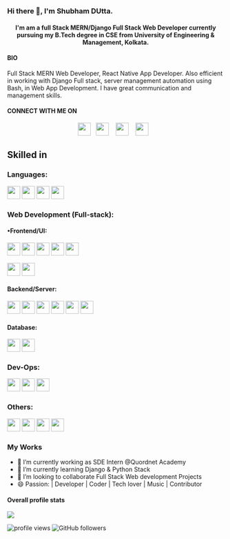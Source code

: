 <h3> Hi there 👋, I'm Shubham DUtta. </h3>

<h4 align="center"> I'm am a full Stack MERN/Django Full Stack Web Developer currently pursuing my B.Tech degree in CSE from University of Engineering & Management, Kolkata. </h4>

#### BIO

Full Stack MERN Web Developer, React Native App Developer. Also efficient in working with Django Full stack, server management automation using Bash, in Web App Development. I have great communication and management skills.

#### CONNECT WITH ME ON

<p align="center">
<a href="https://www.linkedin.com/in/shubham-dutta-b342691a6/"><img height="30" src="https://dwglogo.com/wp-content/uploads/2020/06/Linkedin_symbol_transparent.png"></a>&nbsp;&nbsp;
<a href="https://medium.com/@shubhamdutta1511"><img height="30" src="https://cdn.iconscout.com/icon/free/png-512/medium-60-599153.png"></a>
&nbsp;&nbsp;
<a href="https://twitter.com/Shubham_dutta15"><img height="30" src="https://www.creativefreedom.co.uk/wp-content/uploads/2017/06/Twitter-logo-2012.png"></a>
&nbsp;&nbsp;
<a href="https://github.com/Shubhamdutta2000"><img height="30" src="https://github.githubassets.com/images/modules/logos_page/GitHub-Mark.png"></a>
&nbsp;&nbsp;
</p>

##  Skilled in 

### Languages:
<code><img src="https://cdn.iconscout.com/icon/free/png-512/c-programming-569564.png" height="30"></code>
<code><img src="https://e7.pngegg.com/pngimages/46/626/png-clipart-c-logo-the-c-programming-language-computer-icons-computer-programming-source-code-programming-miscellaneous-template.png" height="30"></code>
<code><img src="https://blog.canadianwebhosting.com/wp-content/uploads/2018/04/javascript-logo.png" height="30"></code>
<code><img src="https://banner2.cleanpng.com/20180412/kye/kisspng-python-programming-language-computer-programming-language-5acfdc3636bac7.8891188615235717662242.jpg" height="30"></code>

### Web Development (Full-stack):

#### •Frontend/UI:
<code><img src="https://d2eip9sf3oo6c2.cloudfront.net/tags/images/000/000/184/landscape/html5.png" height="30"></code>
<code><img src="https://ucarecdn.com/f49e8fc4-876f-49ef-934f-89812fc4125e/" height="30"></code>
<code><img src="https://www.pinclipart.com/picdir/middle/35-353932_bootstrap-bootstrap-4-logo-png-clipart.png" height="30"></code>
<code><img src="https://openjsf.org/wp-content/uploads/sites/84/2019/10/jquery-logo-vertical_large_square.png" height="30"></code>
<code><img src="https://upload.wikimedia.org/wikipedia/commons/thumb/a/a7/React-icon.svg/1200px-React-icon.svg.png" height="30"></code>

<code><img src="https://upload.wikimedia.org/wikipedia/commons/4/49/Redux.png" height="30"></code>
<code><img src="https://i.pinimg.com/originals/e4/e9/fc/e4e9fc856f0ee78ce86696e5729ab1d2.png" height="30"></code>

#### Backend/Server:
<code><img src="https://upload.wikimedia.org/wikipedia/commons/d/d9/Node.js_logo.svg" height="30"></code>
<code><img src="https://encrypted-tbn0.gstatic.com/images?q=tbn:ANd9GcR0syl-pMTbiJQw4yW4R0Ll8A3a-K8jAw2M_Q&usqp=CAU" height="30"></code>
<code><img src="https://encrypted-tbn0.gstatic.com/images?q=tbn:ANd9GcT8ZPGP8pUjV05Vjq1JYNSgAN22HhW_AOfnYA&usqp=CAU" height="30"></code>
<code><img src="https://miro.medium.com/fit/c/1838/551/1*XkmnsJ6Joa6EDFVGUw0tfA.png" height="30"></code>
<code><img src="https://www.teamdesk.net/blog/wp-content/uploads/2017/05/oauth2-640x410.jpg" height="30"></code>
<code><img src="https://miro.medium.com/max/400/1*YI1tt4kGzvea-v4dAhZ90w.png" height="30"></code>



#### Database:
<code><img src="https://download.logo.wine/logo/MySQL/MySQL-Logo.wine.png" height="30"></code>
<code><img src="https://zdnet3.cbsistatic.com/hub/i/r/2018/02/16/8abdb3e1-47bc-446e-9871-c4e11a46f680/resize/370xauto/8a68280fd20eebfa7789cdaa6fb5eff1/mongo-db-logo.png" height="30"></code>


### Dev-Ops:
<code><img src="https://upload.wikimedia.org/wikipedia/commons/thumb/e/e0/Git-logo.svg/1280px-Git-logo.svg.png" height="30"></code>
<code><img src="https://github.githubassets.com/images/modules/logos_page/GitHub-Mark.png" height="30"></code>
<code><img src="https://www.gstatic.com/devrel-devsite/prod/v2210075187f059b839246c2c03840474501c3c6024a99fb78f6293c1b4c0f664/firebase/images/touchicon-180.png" height="30"></code>


### Others:
<code><img src="https://www.chaijs.com/img/chai-logo.png" height="30"></code>
<code><img src="https://cldup.com/xFVFxOioAU.svg" height="30"></code>
<code><img src="https://upload.wikimedia.org/wikipedia/commons/thumb/7/75/Django_logo.svg/1920px-Django_logo.svg.png" height="30"></code>
<code><img src="https://snmpcenter.com/wp-content/uploads/2016/10/RESTful-API-logo-for-light-bg.png" height="30"></code>

### My Works

- 🔭 I’m currently working as SDE Intern @Quordnet Academy
- 🌱 I’m currently learning Django & Python Stack
- 👯 I’m looking to collaborate Full Stack Web development Projects
- 😄 Passion: | Developer | Coder | Tech lover | Music | Contributor


#### Overall profile stats
![](https://github-readme-stats.vercel.app/api/top-langs/?username=Shubhamdutta2000&count_private=true&theme=merko&show_icons=true&hide=prs)


<img src="https://gpvc.arturio.dev/Shubhamdutta2000" alt="profile views"/>  <img alt="GitHub followers" src="https://img.shields.io/github/followers/Shubhamdutta2000?style=social"/>
